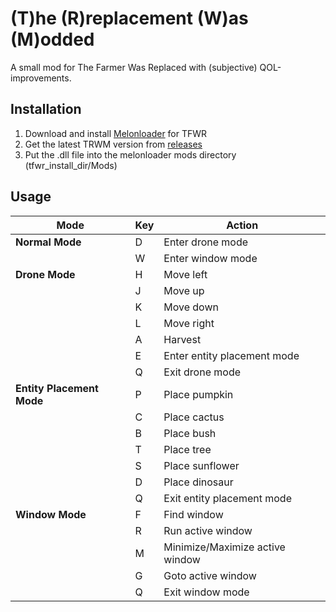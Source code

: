﻿# (T)he (R)replacement (W)as (M)odded

A small mod for The Farmer Was Replaced with (subjective) QOL-improvements.

## Installation
1. Download and install [Melonloader](https://melonwiki.xyz/#/README?id=automated-installation) for TFWR
2. Get the latest TRWM version from [releases](https://github.com/touchsoft-agroth/trwm/releases)
3. Put the .dll file into the melonloader mods directory (tfwr_install_dir/Mods)
## Usage

| Mode | Key | Action |
|------|-----|--------|
| **Normal Mode** | D | Enter drone mode |
| | W | Enter window mode |
| **Drone Mode** | H | Move left |
| | J | Move up |
| | K | Move down |
| | L | Move right |
| | A | Harvest |
| | E | Enter entity placement mode |
| | Q | Exit drone mode |
| **Entity Placement Mode** | P | Place pumpkin |
| | C | Place cactus |
| | B | Place bush |
| | T | Place tree |
| | S | Place sunflower |
| | D | Place dinosaur |
| | Q | Exit entity placement mode |
| **Window Mode** | F | Find window |
| | R | Run active window |
| | M | Minimize/Maximize active window |
| | G | Goto active window |
| | Q | Exit window mode |